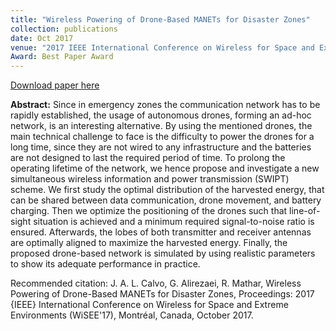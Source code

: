 ```yaml
---
title: "Wireless Powering of Drone-Based MANETs for Disaster Zones"
collection: publications
date: Oct 2017
venue: "2017 IEEE International Conference on Wireless for Space and Extreme Environments (WiSEE'17)"
Award: Best Paper Award
---
```


[Download paper here](http://JoseALeon.github.io/files/WISEE17Paper.pdf)

**Abstract:** Since in emergency zones the communication network has to be rapidly established, the usage of autonomous drones, forming an ad-hoc network, is an interesting alternative. By using the mentioned drones, the main technical challenge to face is the difficulty to power the drones for a long time, since they are not wired to any infrastructure and the batteries are not designed to last the required period of time. To prolong the operating lifetime of the network, we hence propose and investigate a new simultaneous wireless information and power transmission (SWIPT) scheme. We first study the optimal distribution of the harvested energy, that can be shared between data communication, drone movement, and battery charging. Then we optimize the positioning of the drones such that line-of-sight situation is achieved and a minimum required signal-to-noise ratio is ensured. Afterwards, the lobes of both transmitter and receiver antennas are optimally aligned to maximize the harvested energy. Finally, the proposed drone-based network is simulated by using realistic parameters to show its adequate performance in practice.


Recommended citation: J. A. L. Calvo, G. Alirezaei, R. Mathar, Wireless Powering of Drone-Based MANETs for Disaster Zones, Proceedings: 2017 {IEEE} International Conference on Wireless for Space and Extreme Environments (WiSEE'17), Montréal, Canada, October 2017.
